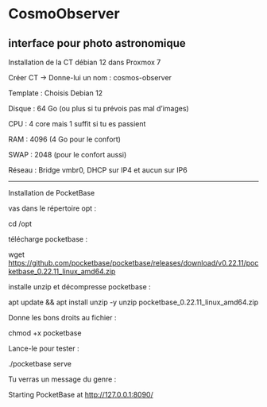 # CosmoObserver
interface pour photo astronomique
---------------------------------------------------------------------
Installation de la CT débian 12 dans Proxmox 7

Créer CT → Donne-lui un nom : cosmos-observer

Template : Choisis Debian 12

Disque : 64 Go (ou plus si tu prévois pas mal d’images)

CPU : 4 core mais 1 suffit si tu es passient

RAM : 4096 (4 Go pour le confort)

SWAP : 2048 (pour le confort aussi)

Réseau : Bridge vmbr0, DHCP sur IP4 et aucun sur IP6

-----------------------------------------------------------------
Installation de PocketBase

vas dans le répertoire opt : 

cd /opt

télécharge pocketbase : 

wget https://github.com/pocketbase/pocketbase/releases/download/v0.22.11/pocketbase_0.22.11_linux_amd64.zip

installe unzip et décompresse pocketbase : 

apt update && apt install unzip -y
unzip pocketbase_0.22.11_linux_amd64.zip

Donne les bons droits au fichier : 

chmod +x pocketbase

Lance-le pour tester :

./pocketbase serve

Tu verras un message du genre :

Starting PocketBase at http://127.0.0.1:8090/

